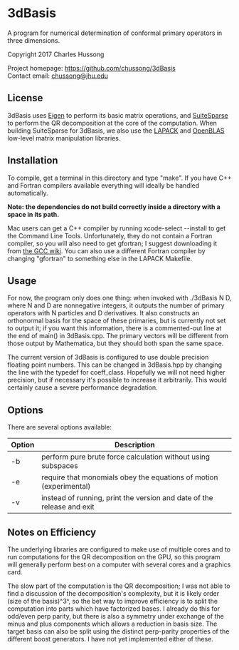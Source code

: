# 3dBasis
A program for numerical determination of conformal primary operators in three 
dimensions.  

Copyright 2017 Charles Hussong  

Project homepage:	https://github.com/chussong/3dBasis  
Contact email:		chussong@jhu.edu  

## License

3dBasis uses [Eigen](http://eigen.tuxfamily.org/) to perform its basic matrix 
operations, and [SuiteSparse](http://faculty.cse.tamu.edu/davis/suitesparse.html)
to perform the QR decomposition at the core of the computation. When building
SuiteSparse for 3dBasis, we also use the [LAPACK](http://www.netlib.org/lapack/)
and [OpenBLAS](http://www.openblas.net/) low-level matrix manipulation libraries.  

## Installation

To compile, get a terminal in this directory and type "make". If you have C++
and Fortran compilers available everything will ideally be handled automatically.  

**Note: the dependencies do not build correctly inside a directory with a space
in its path.**  

Mac users can get a C++ compiler by running xcode-select --install to get the 
Command Line Tools. Unfortunately, they do not contain a Fortran compiler, so 
you will also need to get gfortran; I suggest downloading it from
[the GCC wiki](http://gcc.gnu.org/wiki/GFortranBinariesMacOS). You can also use
a different Fortran compiler by changing "gfortran" to something else in the
LAPACK Makefile.  

## Usage

For now, the program only does one thing: when invoked with ./3dBasis N D, where
N and D are nonnegative integers, it outputs the number of primary operators
with N particles and D derivatives. It also constructs an orthonormal basis for
the space of these primaries, but is currently not set to output it; if you want
this information, there is a commented-out line at the end of main() in 
3dBasis.cpp. The primary vectors will be different from those output by
Mathematica, but they should both span the same space.  

The current version of 3dBasis is configured to use double precision floating
point numbers. This can be changed in 3dBasis.hpp by changing the line with the
typedef for coeff\_class. Hopefully we will not need higher precision, but if
necessary it's possible to increase it arbitrarily. This would certainly cause a
severe performance degradation.  

## Options

There are several options available: 

| Option | Description |
| ------ | ----------- |
| -b | perform pure brute force calculation without using subspaces |
| -e | require that monomials obey the equations of motion (experimental) |
| -v | instead of running, print the version and date of the release and exit |

## Notes on Efficiency

The underlying libraries are configured to make use of multiple cores and to run
computations for the QR decomposition on the GPU, so this program will generally
perform best on a computer with several cores and a graphics card.  

The slow part of the computation is the QR decomposition; I was not able to find
a discussion of the decomposition's complexity, but it is likely order 
(size of the basis)^3^, so the bet way to improve efficiency is to split the 
computation into parts which have factorized bases. I already do this for 
odd/even perp parity, but there is also a symmetry under exchange of the minus
and plus components which allows a reduction in basis size. The target basis
can also be split using the distinct perp-parity properties of the different
boost generators. I have not yet implemented either of these.  
